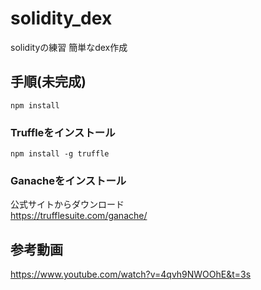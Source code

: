 # solidity_dex
solidityの練習 簡単なdex作成

## 手順(未完成)
```
npm install
```

### Truffleをインストール
```
npm install -g truffle
```

### Ganacheをインストール
公式サイトからダウンロード  
https://trufflesuite.com/ganache/



## 参考動画
https://www.youtube.com/watch?v=4qvh9NWOOhE&t=3s

